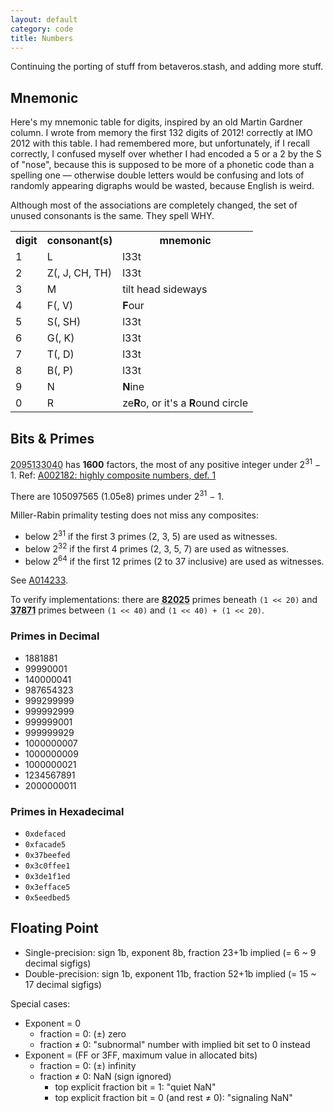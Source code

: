 ```yaml
---
layout: default
category: code
title: Numbers
---
```


Continuing the porting of stuff from betaveros.stash, and adding more stuff.

Mnemonic
--------

<div class="col-md-6">
<p>Here's my mnemonic table for digits, inspired by an old Martin Gardner column. I wrote from memory the first 132 digits of 2012! correctly at IMO 2012 with this table. I had remembered more, but unfortunately, if I recall correctly, I confused myself over whether I had encoded a 5 or a 2 by the S of "nose", because this is supposed to be more of a phonetic code than a spelling one &mdash; otherwise double letters would be confusing and lots of randomly appearing digraphs would be wasted, because English is weird.</p>
<p>Although most of the associations are completely changed, the set of unused consonants is the same. They spell WHY.</p>
</div>

<div class="col-md-6">
<div class="panel panel-default">
<div class="panel-body">
<table class='table table-condensed table-hover'>
<tr><th>digit</th><th>consonant(s)</th><th>mnemonic</th></tr>
<tr><td>1</td><td>L</td><td>l33t</td></tr>
<tr><td>2</td><td>Z(, J, CH, TH)</td><td>l33t</td></tr>
<tr><td>3</td><td>M</td><td>tilt head sideways</td></tr>
<tr><td>4</td><td>F(, V)</td><td><strong>F</strong>our</td></tr>
<tr><td>5</td><td>S(, SH)</td><td>l33t</td></tr>
<tr><td>6</td><td>G(, K)</td><td>l33t</td></tr>
<tr><td>7</td><td>T(, D)</td><td>l33t</td></tr>
<tr><td>8</td><td>B(, P)</td><td>l33t</td></tr>
<tr><td>9</td><td>N</td><td><strong>N</strong>ine</td></tr>
<tr><td>0</td><td>R</td><td>ze<strong>R</strong>o, or it's a <strong>R</strong>ound circle</td></tr>
</table>
</div></div></div>

<div class="clearfix"></div>

Bits & Primes
-------------

<abbr title='2^4 × 3^4 × 5 × 7 × 11 × 13 × 17 × 19'>2095133040</abbr> has **1600** factors, the most of any positive integer under 2<sup>31</sup> &minus; 1. Ref: [A002182: highly composite numbers, def. 1](http://oeis.org/A002182/b002182.txt)

There are 105097565 (1.05e8) primes under 2<sup>31</sup> &minus; 1.

Miller-Rabin primality testing does not miss any composites:

- below 2<sup>31</sup> if the first 3 primes (2, 3, 5) are used as witnesses.
- below 2<sup>32</sup> if the first 4 primes (2, 3, 5, 7) are used as witnesses.
- below 2<sup>64</sup> if the first 12 primes (2 to 37 inclusive) are used as witnesses.

See [A014233](http://oeis.org/A014233).

To verify implementations: there are <abbr title='(m: "bizarre choice", because why would you need Miller-Rabin for such small numbers?)'><strong>82025</strong></abbr> primes beneath `(1 << 20)` and <abbr title='(m: "mutable tool", as my implementation will probably get mutated when I recode it)'><strong>37871</strong></abbr> primes between `(1 << 40)` and `(1 << 40) + (1 << 20)`.

<div class="col-md-6">
<div class="panel panel-default">
<div class="panel-heading"><h3 class="panel-title">Primes in Decimal</h3></div>
<div class="panel-body">
<ul>
<li>1881881</li>
<li>99990001</li>
<li>140000041</li>
<li>987654323</li>
<li>999299999</li>
<li>999992999</li>
<li>999999001</li>
<li>999999929</li>
<li>1000000007</li>
<li>1000000009</li>
<li>1000000021</li>
<li>1234567891</li>
<li>2000000011</li>
</ul>
</div></div></div>
<div class="col-md-6">
<div class="panel panel-default">
<div class="panel-heading"><h3 class="panel-title">Primes in Hexadecimal</h3></div>
<div class="panel-body">
<ul>
<li><code>0xdefaced</code></li>
<li><code>0xfacade5</code></li>
<li><code>0x37beefed</code></li>
<li><code>0x3c0ffee1</code></li>
<li><code>0x3de1f1ed</code></li>
<li><code>0x3efface5</code></li>
<li><code>0x5eedbed5</code></li>
</ul>
</div></div></div>
<div class="clearfix"></div>

Floating Point
--------------

- Single-precision: sign 1b, exponent 8b, fraction 23+1b implied (= 6 ~ 9 decimal sigfigs)
- Double-precision: sign 1b, exponent 11b, fraction 52+1b implied (= 15 ~ 17 decimal sigfigs)

Special cases:

- Exponent = 0
  * fraction = 0: (±) zero
  * fraction ≠ 0: "subnormal" number with implied bit set to 0 instead
- Exponent = (FF or 3FF, maximum value in allocated bits)
  * fraction = 0: (±) infinity
  * fraction ≠ 0: NaN (sign ignored)
    + top explicit fraction bit = 1: "quiet NaN"
    + top explicit fraction bit = 0 (and rest ≠ 0): "signaling NaN"
